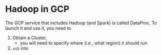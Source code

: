 # Hadoop in GCP

The GCP service that includes Hadoop (and Spark) is called DataProc. To launch it and use it, you need to

1. Obtain a Cluster,
    * you will need to specify where (i.e., what region) it should run
2. `ssh` into 